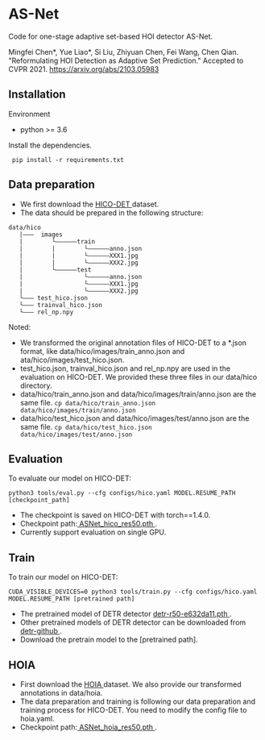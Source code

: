 # AS-Net
Code for one-stage adaptive set-based HOI detector AS-Net.

Mingfei Chen*, Yue Liao*, Si Liu, Zhiyuan Chen, Fei Wang, Chen Qian. "Reformulating HOI Detection as Adaptive Set Prediction."  Accepted to CVPR 2021.
https://arxiv.org/abs/2103.05983

## Installation
Environment
- python >= 3.6

Install the dependencies.
```shell
 pip install -r requirements.txt
```

## Data preparation
- We first download the [ HICO-DET ](https://drive.google.com/open?id=1QZcJmGVlF9f4h-XLWe9Gkmnmj2z1gSnk " HICO-DET ") dataset.
- The data should be prepared in the following structure:
```
data/hico
   |———  images
   |        └——————train
   |        |        └——————anno.json
   |        |        └——————XXX1.jpg
   |        |        └——————XXX2.jpg
   |        └——————test
   |                 └——————anno.json
   |                 └——————XXX1.jpg
   |                 └——————XXX2.jpg
   └——— test_hico.json
   └——— trainval_hico.json
   └——— rel_np.npy
```
Noted:
 - We transformed the original annotation files of HICO-DET to a *.json format, like data/hico/images/train_anno.json and ata/hico/images/test_hico.json.
 - test_hico.json, trainval_hico.json and rel_np.npy are used in the evaluation on HICO-DET. We provided these three files in our data/hico directory.
 - data/hico/train_anno.json and data/hico/images/train/anno.json are the same file.
   `cp data/hico/train_anno.json data/hico/images/train/anno.json`
 - data/hico/test_hico.json and data/hico/images/test/anno.json are the same file.
   `cp data/hico/test_hico.json data/hico/images/test/anno.json`

## Evaluation
To evaluate our model on HICO-DET:
```shell
python3 tools/eval.py --cfg configs/hico.yaml MODEL.RESUME_PATH [checkpoint_path]
```
- The checkpoint is saved on HICO-DET with torch==1.4.0.
- Checkpoint path:[ ASNet_hico_res50.pth ](https://drive.google.com/file/d/1EIE7KxqQO0DHU1GDRznnHnahlpOHDk6U/view?usp=sharing " ASNet_hico_res50.pth ").
- Currently support evaluation on single GPU.

## Train
To train our model on HICO-DET:
```shell
CUDA_VISIBLE_DEVICES=0 python3 tools/train.py --cfg configs/hico.yaml MODEL.RESUME_PATH [pretrained path]
```

- The pretrained model of DETR detector [ detr-r50-e632da11.pth ]( https://dl.fbaipublicfiles.com/detr/detr-r50-e632da11.pth " detr-r50-e632da11.pth ").
- Other pretrained models of DETR detector can be downloaded from [ detr-github ]( https://github.com/facebookresearch/detr " detr-github ").
- Download the pretrain model to the [pretrained path].


## HOIA
- First download the [ HOIA ](https://drive.google.com/drive/folders/15xrIt-biSmE9hEJ2W6lWlUmdDmhatjKt " HOIA ") dataset. We also provide our transformed annotations in data/hoia. 
- The data preparation and training is following our data preparation and training process for HICO-DET. You need to modify the config file to hoia.yaml.
- Checkpoint path:[ ASNet_hoia_res50.pth ](https://drive.google.com/file/d/1u6bCUZk063T2z5CKGwQfqWqeGKpta6kw/view?usp=sharing " ASNet_hoia_res50.pth ").

